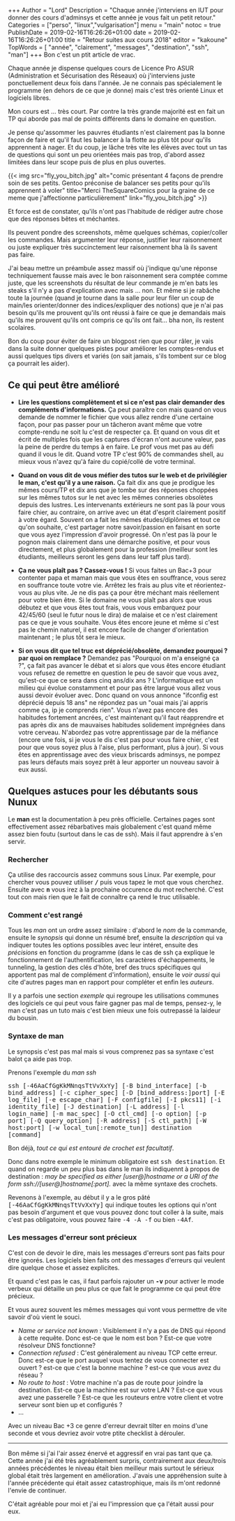 +++
Author = "Lord"
Description = "Chaque année j'interviens en IUT pour donner des cours d'adminsys et cette année je vous fait un petit retour."
Categories = ["perso", "linux","vulgarisation"]
menu = "main"
notoc = true
PublishDate = 2019-02-16T16:26:26+01:00
date = 2019-02-16T16:26:26+01:00
title = "Retour suites aux cours 2018"
editor = "kakoune"
TopWords = [  "année", "clairement", "messages", "destination", "ssh", "man"]
+++
Bon c'est un ptit article de vrac.

Chaque année je dispense quelques cours de Licence Pro ASUR (Administration et Sécurisation des Réseaux) où j'interviens juste ponctuellement deux fois dans l'année.
Je ne connais pas spécialement le programme (en dehors de ce que je donne) mais c'est très orienté Linux et logiciels libres.

Mon cours est … très court.
Par contre la très grande majorité est en fait un TP qui aborde pas mal de points différents dans le domaine en question.

Je pense qu'assommer les pauvres étudiants n'est clairement pas la bonne façon de faire et qu'il faut les balancer à la flotte au plus tôt pour qu'ils apprennent à nager.
Et du coup, je lâche très vite les élèves avec tout un tas de questions qui sont un peu orientées mais pas trop, d'abord assez limitées dans leur scope puis de plus en plus ouvertes.

{{< img src="fly_you_bitch.jpg" alt="comic présentant 4 façons de prendre soin de ses petits. Gentoo préconise de balancer ses petits pour qu'ils apprennent à voler" title="Merci TheSquareComics pour la graine de ce meme que j'affectionne particulièrement" link="fly_you_bitch.jpg" >}}

Et force est de constater, qu'ils n'ont pas l'habitude de rédiger autre chose que des réponses bêtes et méchantes.

Ils peuvent pondre des screenshots, même quelques schémas, copier/coller les commandes.
Mais argumenter leur réponse, justifier leur raisonnement ou juste expliquer très succinctement leur raisonnement bha là ils savent pas faire.

J'ai beau mettre un préambule assez massif où j'indique qu'une réponse techniquement fausse mais avec le bon raisonnement sera comptée comme juste, que les screenshots du résultat de leur commande je m'en bats les steaks s'il n'y a pas d'explication avec mais … non.
Et même si je rabâche toute la journée (quand je tourne dans la salle pour leur filer un coup de main/les orienter/donner des indices/expliquer des notions) que je n'ai pas besoin qu'ils me prouvent qu'ils ont réussi à faire ce que je demandais mais qu'ils me prouvent qu'ils ont compris ce qu'ils ont fait… bha non, ils restent scolaires.

Bon du coup pour éviter de faire un blogpost rien que pour râler, je vais dans la suite donner quelques pistes pour améliorer les comptes-rendus et aussi quelques tips divers et variés (on sait jamais, s'ils tombent sur ce blog ça pourrait les aider).

## Ce qui peut être amélioré

  - **Lire les questions complètement et si ce n'est pas clair demander des compléments d'informations.**
Ça peut paraître con mais quand on vous demande de nommer le fichier que vous allez rendre d'une certaine façon, pour pas passer pour un tâcheron avant même que votre compte-rendu ne soit lu c'est de respecter ça.
Et quand on vous dit et écrit de multiples fois que les captures d'écran n'ont aucune valeur, pas la peine de perdre du temps à en faire.
Le prof vous met pas au défi quand il vous le dit.
Quand votre TP c'est 90% de commandes shell, au mieux vous n'avez qu'à faire du copié/collé de votre terminal.

  - **Quand on vous dit de vous méfier des tutos sur le web et de privilégier le man, c'est qu'il y a une raison.**
Ça fait dix ans que je prodigue les mêmes cours/TP et dix ans que je tombe sur des réponses choppées sur les mêmes tutos sur le net avec les mêmes conneries obsolètes depuis des lustres.
Les intervenants extérieurs ne sont pas là pour vous faire chier, au contraire, on arrive avec un état d'esprit clairement positif à votre égard.
Souvent on a fait les mêmes études/diplômes et tout ce qu'on souhaite, c'est partager notre savoir/passion en faisant en sorte que vous ayez l'impression d'avoir progressé.
On n'est pas là pour le pognon mais clairement dans une démarche positive, et pour vous directement, et plus globalement pour la profession (meilleur sont les étudiants, meilleurs seront les gens dans leur taff plus tard).

  - **Ça ne vous plaît pas ? Cassez-vous !**
Si vous faites un Bac+3 pour contenter papa et maman mais que vous êtes en souffrance, vous serez en souffrance toute votre vie.
Arrêtez les frais au plus vite et réorientez-vous au plus vite.
Je ne dis pas ça pour être méchant mais réellement pour votre bien être.
Si le domaine ne vous plaît pas alors que vous débutez et que vous êtes tout frais, vous vous embarquez pour 42/45/60 (seul le futur nous le dira) de malaise et ce n'est clairement pas ce que je vous souhaite.
Vous êtes encore jeune et même si c'est pas le chemin naturel, il est encore facile de changer d'orientation maintenant ; le plus tôt sera le mieux.

  - **Si on vous dit que tel truc est déprécié/obsolète, demandez pourquoi ? par quoi on remplace ?**
Demandez pas "Pourquoi on m'a enseigné ça ?", ça fait pas avancer le débat et si alors que vous êtes encore étudiant vous refusez de remettre en question le peu de savoir que vous avez, qu'est-ce que ce sera dans cinq ans/dix ans ?
L'informatique est un milieu qui évolue constamment et pour pas être largué vous allez vous aussi devoir évoluer avec.
Donc quand on vous annonce "ifconfig est déprécié depuis 18 ans" ne répondez pas un "ouai mais j'ai appris comme ça, ip je comprends rien".
Vous n'avez pas encore des habitudes fortement ancrées, c'est maintenant qu'il faut réapprendre et pas après dix ans de mauvaises habitudes solidement imprégnées dans votre cerveau.
N'abordez pas votre apprentissage par de la méfiance (encore une fois, si je vous le dis c'est pas pour vous faire chier, c'est pour que vous soyez plus à l'aise, plus performant, plus à jour).
Si vous êtes en apprentissage avec des vieux briscards adminsys, ne pompez pas leurs défauts mais soyez prêt à leur apporter un nouveau savoir à eux aussi.

## Quelques astuces pour les débutants sous Nunux
Le **man** est la documentation à peu près officielle.
Certaines pages sont effectivement assez rébarbatives mais globalement c'est quand même assez bien foutu (surtout dans le cas de ssh).
Mais il faut apprendre à s'en servir.

### Rechercher
Ça utilise des raccourcis assez communs sous Linux.
Par exemple, pour chercher vous pouvez utiliser **<kbd>/</kbd>** puis vous tapez le mot que vous cherchez.
Ensuite avec **<kbd>n</kbd>** vous irez à la prochaine occurence du mot recherché.
C'est tout con mais rien que le fait de connaître ça rend le truc utilisable.

### Comment c'est rangé
Tous les *man* ont un ordre assez similaire : d'abord le *nom* de la commande, ensuite le *synopsis* qui donne un résumé bref, ensuite la *description* qui va indiquer toutes les options possibles avec leur intéret, ensuite des *précisions* en fonction du programme (dans le cas de ssh ça explique le fonctionnement de l'authentification, les caractères d'échappements, le tunneling, la gestion des clés d'hôte, bref des trucs spécifiques qui apportent pas mal de complément d'information), ensuite le *voir aussi* qui cite d'autres pages man en rapport pour compléter et enfin les *auteurs*.

Il y a parfois une section *exemple* qui regroupe les utilisations communes des logiciels ce qui peut vous faire gagner pas mal de temps, pensez-y, le man c'est pas un tuto mais c'est bien mieux une fois outrepassé la laideur du bousin.

### Syntaxe de man
Le synopsis c'est pas mal mais si vous comprenez pas sa syntaxe c'est balot ça aide pas trop.

Prenons l'exemple du *man ssh*

<kbd>ssh [-46AaCfGgKkMNnqsTtVvXxYy] [-B bind_interface] [-b bind_address] [-c cipher_spec] [-D [bind_address:]port] [-E log_file] [-e escape_char] [-F configfile] [-I pkcs11] [-i identity_file] [-J destination] [-L address] [-l login_name] [-m mac_spec] [-O ctl_cmd] [-o option] [-p port] [-Q query_option] [-R address] [-S ctl_path] [-W host:port] [-w local_tun[:remote_tun]] destination [command]</kbd>

Bon déjà, *tout ce qui est entouré de crochet est facultatif*.

Donc dans notre exemple le minimum obligatoire est <kbd>ssh destination</kbd>.
Et quand on regarde un peu plus bas dans le man ils indiquennt à propos de destination : *may be specified as either [user@]hostname or a URI of the form ssh://[user@]hostname[:port].* avec la même syntaxe des crochets.

Revenons à l'exemple, au début il y a le gros pâté <kbd>[-46AaCfGgKkMNnqsTtVvXxYy]</kbd> qui indique toutes les options qui n'ont pas besoin d'argument et que vous pouvez donc tout coller à la suite, mais c'est pas obligatoire, vous pouvez faire <kbd>-4 -A -f</kbd> ou bien <kbd>-4Af</kbd>.

### Les messages d'erreur sont précieux
C'est con de devoir le dire, mais les messages d'erreurs sont pas faits pour être ignorés.
Les logiciels bien faits ont des messages d'erreurs qui veulent dire quelque chose et assez explicites.

Et quand c'est pas le cas, il faut parfois rajouter un **<kbd>-v</kbd>** pour activer le mode verbeux qui détaille un peu plus ce que fait le programme ce qui peut être précieux.

Et vous aurez souvent les mêmes messages qui vont vous permettre de vite savoir d'où vient le souci.

  - *Name or service not known* : Visiblement il n'y a pas de DNS qui répond à cette requête. Donc est-ce que le nom est bon ? Est-ce que votre résolveur DNS fonctionne?
  - *Connection refused* : C'est généralement au niveau TCP cette erreur. Donc est-ce que le port auquel vous tentez de vous connecter est ouvert ? est-ce que c'est la bonne machine ? est-ce que vous avez du réseau ?
  - *No route to host* : Votre machine n'a pas de route pour joindre la destination. Est-ce que la machine est sur votre LAN ? Est-ce que vous avez une passerelle ? Est-ce que les routeurs entre votre client et votre serveur sont bien up et configurés ?
  - …

Avec un niveau Bac +3 ce genre d'erreur devrait tilter en moins d'une seconde et vous devriez avoir votre ptite checklist à dérouler.



------------
Bon même si j'ai l'air assez énervé et aggressif en vrai pas tant que ça.
Cette année j'ai été très agréablement surpris, contrairement aux deux/trois années précédentes le niveau était bien meilleur mais surtout le sérieux global était très largement en amélioration.
J'avais une appréhension suite à l'année précédente qui était assez catastrophique, mais ils m'ont redonné l'envie de continuer.

C'était agréable pour moi et j'ai eu l'impression que ça l'était aussi pour eux.

